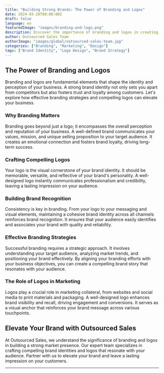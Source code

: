 ```yaml
---
title: "Building Strong Brands: The Power of Branding and Logos"
date: 2024-03-26T08:00:00Z
draft: false
language: en
featuredImage: "images/branding-and-logo.png"
description: Discover the importance of branding and logos in creating a lasting impression for your business. Learn how effective branding strategies and compelling logos can elevate your brand identity and attract your target audience.
author: Outsourced Sales Team
authorImage: "images/global/outsourced-sales-team.jpg"
categories: ["Branding", "Marketing", "Design"]
tags: ["Brand Identity", "Logo Design", "Brand Strategy"]
---
```


## The Power of Branding and Logos

Branding and logos are fundamental elements that shape the identity and perception of your business. A strong brand identity not only sets you apart from competitors but also fosters trust and loyalty among customers. Let's explore how effective branding strategies and compelling logos can elevate your business.

### Why Branding Matters

Branding goes beyond just a logo; it encompasses the overall perception and reputation of your business. A well-defined brand communicates your values, mission, and unique selling proposition to your target audience. It creates an emotional connection and fosters brand loyalty, driving long-term success.

### Crafting Compelling Logos

Your logo is the visual cornerstone of your brand identity. It should be memorable, versatile, and reflective of your brand's personality. A well-designed logo instantly communicates professionalism and credibility, leaving a lasting impression on your audience.

### Building Brand Recognition

Consistency is key in branding. From your logo to your messaging and visual elements, maintaining a cohesive brand identity across all channels reinforces brand recognition. It ensures that your audience easily identifies and associates your brand with quality and reliability.

### Effective Branding Strategies

Successful branding requires a strategic approach. It involves understanding your target audience, analyzing market trends, and positioning your brand effectively. By aligning your branding efforts with your business objectives, you can create a compelling brand story that resonates with your audience.

### The Role of Logos in Marketing

Logos play a crucial role in marketing collateral, from websites and social media to print materials and packaging. A well-designed logo enhances brand visibility and recall, driving engagement and conversions. It serves as a visual anchor that reinforces your brand message across various touchpoints.

## Elevate Your Brand with Outsourced Sales

At Outsourced Sales, we understand the significance of branding and logos in building a strong market presence. Our expert team specializes in crafting compelling brand identities and logos that resonate with your audience. Partner with us to elevate your brand and leave a lasting impression on your customers.

---
